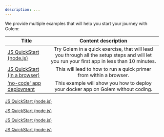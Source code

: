 ```yaml
---
description: ...
---
```



We provide multiple examples that will help you start your journey with Golem:

|Title                  |   Content  description  |
|-----------------------|:----------------------------------------:|
|[JS QuickStart (node.js)](/docs/quickstarts/js-quickstart) |   Try Golem in a quick exercise, that will lead you through all the setup steps and will let you run your first app in less than 10 minutes.|
|[JS QuickStart (in a browser)](/docs/quickstarts/golem-in-a-browser) |   This will lead to how to run a quick primer from within a browser.|
| ['no-code' app deployment](/docs/quickstarts/no-code-app-deployment)| This example will show you how to deploy your docker app on Golem without coding. |

[JS QuickStart (node.js)](/docs/quickstarts/js-quickstart) 

[JS QuickStart (node.js)](/docs/quickstarts/quickstarts/js-quickstart) 

[JS QuickStart (node.js)](/docs/quickstarts//quickstarts/js-quickstart) 

[JS QuickStart (node.js)](/docs/quickstarts/js-quickstart) 


